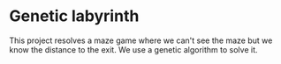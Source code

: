 # Genetic labyrinth

This project resolves a maze game where we can't see the maze but we know the distance to the exit. We use a genetic algorithm to solve it.